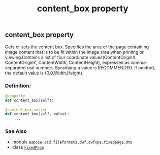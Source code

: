 ﻿---
title: content_box property
second_title: Aspose.CAD for Python via .NET API References
description: 
type: docs
weight: 40
url: /python-net/aspose.cad.fileformats.dwf.dwfxps.fixedpage.dto/fixedpage/content_box/
is_root: false
---

## content_box property


Gets or sets the content box.
Specifies the area of the page containing image content that is to be fit within the image area
when printing or viewing.Contains a list of four coordinate values(ContentOriginX, ContentOriginY,  ContentWidth, ContentHeight),
expressed as  comma-separated real numbers.Specifying a value is RECOMMENDED. If omitted, the default  value is (0,0,Width,Height).
### Definition:
```python
@property
def content_box(self):
    ...
@content_box.setter
def content_box(self, value):
    ...
```

### See Also
* module [`aspose.cad.fileformats.dwf.dwfxps.fixedpage.dto`](../../)
* class [`FixedPage`](/cad/python-net/aspose.cad.fileformats.dwf.dwfxps.fixedpage.dto/fixedpage)

